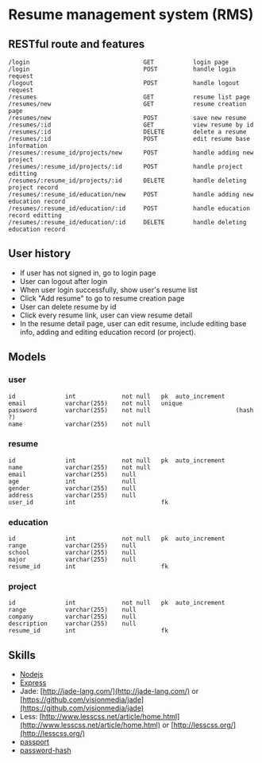 # Resume management system (RMS)

## RESTful route and features

```
/login                                GET           login page
/login                                POST          handle login request
/logout                               POST          handle logout request
/resumes                              GET           resume list page
/resumes/new                          GET           resume creation page
/resumes/new                          POST          save new resume
/resumes/:id                          GET           view resume by id
/resumes/:id                          DELETE        delete a resume
/resumes/:id                          POST          edit resume base information
/resumes/:resume_id/projects/new      POST          handle adding new project
/resumes/:resume_id/projects/:id      POST          handle project editting
/resumes/:resume_id/projects/:id      DELETE        handle deleting project record
/resumes/:resume_id/education/new     POST          handle adding new education record
/resumes/:resume_id/education/:id     POST          handle education record editting
/resumes/:resume_id/education/:id     DELETE        handle deleting education record
```


## User history

- If user has not signed in, go to login page
- User can logout after login
- When user login successfully, show user's resume list
- Click "Add resume" to go to resume creation page
- User can delete resume by id
- Click every resume link, user can view resume detail
- In the resume detail page, user can edit resume, include editing base info, adding and editing education record (or project).


## Models


### user

```
id              int             not null   pk  auto_increment
email           varchar(255)    not null   unique
password        varchar(255)    not null                        (hash ?)
name            varchar(255)    not null
```


### resume

```
id              int             not null   pk  auto_increment
name            varchar(255)    not null
email           varchar(255)    null
age             int             null
gender          varchar(255)    null
address         varchar(255)    null
user_id         int                        fk
```


### education

```
id              int             not null   pk  auto_increment
range           varchar(255)    null
school          varchar(255)    null
major           varchar(255)    null
resume_id       int                        fk
```


### project

```
id              int             not null   pk  auto_increment
range           varchar(255)    null
company         varchar(255)    null
description     varchar(255)    null
resume_id       int                        fk
```


## Skills

- [Nodejs](http://nodejs.org/)
- [Express](http://expressjs.com/)
- Jade: [http://jade-lang.com/](http://jade-lang.com/) or [https://github.com/visionmedia/jade](https://github.com/visionmedia/jade)
- Less: [http://www.lesscss.net/article/home.html](http://www.lesscss.net/article/home.html) or [http://lesscss.org/](http://lesscss.org/)
- [passport](https://github.com/jaredhanson/passport)
- [password-hash](https://github.com/davidwood/node-password-hash)